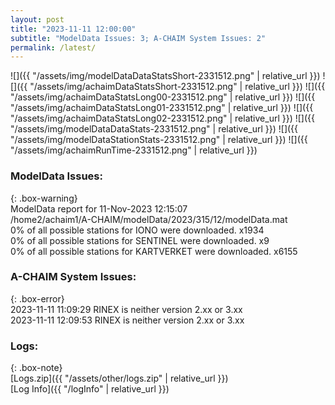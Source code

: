 ```yaml
---
layout: post
title: "2023-11-11 12:00:00"
subtitle: "ModelData Issues: 3; A-CHAIM System Issues: 2"
permalink: /latest/
---
```


![]({{ "/assets/img/modelDataDataStatsShort-2331512.png" | relative_url }})
![]({{ "/assets/img/achaimDataStatsShort-2331512.png" | relative_url }})
![]({{ "/assets/img/achaimDataStatsLong00-2331512.png" | relative_url }})
![]({{ "/assets/img/achaimDataStatsLong01-2331512.png" | relative_url }})
![]({{ "/assets/img/achaimDataStatsLong02-2331512.png" | relative_url }})
![]({{ "/assets/img/modelDataDataStats-2331512.png" | relative_url }})
![]({{ "/assets/img/modelDataStationStats-2331512.png" | relative_url }})
![]({{ "/assets/img/achaimRunTime-2331512.png" | relative_url }})


### ModelData Issues:  
  
{: .box-warning}  
 ModelData report for 11-Nov-2023 12:15:07   
 /home2/achaim1/A-CHAIM/modelData/2023/315/12/modelData.mat   
 0% of all possible stations for IONO were downloaded. x1934   
 0% of all possible stations for SENTINEL were downloaded. x9   
 0% of all possible stations for KARTVERKET were downloaded. x6155   
  
### A-CHAIM System Issues:  
  
{: .box-error}  
2023-11-11 11:09:29 RINEX is neither version 2.xx or 3.xx  
2023-11-11 12:09:53 RINEX is neither version 2.xx or 3.xx  

### Logs:  
  
{: .box-note}  
[Logs.zip]({{ "/assets/other/logs.zip" | relative_url }})  
[Log Info]({{ "/logInfo" | relative_url }})  
